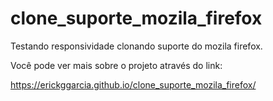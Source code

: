 # clone_suporte_mozila_firefox
Testando responsividade clonando suporte do mozila firefox.

Você pode ver mais sobre o projeto através do link:

https://erickggarcia.github.io/clone_suporte_mozila_firefox/

